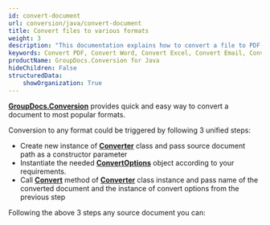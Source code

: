 ```yaml
---
id: convert-document
url: conversion/java/convert-document
title: Convert files to various formats
weight: 3
description: "This documentation explains how to convert a file to PDF, Word, Excel, PowerPoint, Email, JPG, PNG, TIFF and many other formats with just couple of lines of Java code."
keywords: Convert PDF, Convert Word, Convert Excel, Convert Email, Convert Presentation
productName: GroupDocs.Conversion for Java
hideChildren: False
structuredData:
    showOrganization: True
---
```

[**GroupDocs.Conversion**](https://products.groupdocs.com/conversion/java) provides quick and easy way to convert a document to most popular formats.

Conversion to any format could be triggered by following 3 unified steps:

*   Create new instance of [**Converter**](https://apireference.groupdocs.com/conversion/java/com.groupdocs.conversion/Converter) class and pass source document path as a constructor parameter
*   Instantiate the needed [**ConvertOptions**](https://apireference.groupdocs.com/conversion/java/com.groupdocs.conversion.options.convert/ConvertOptions) object according to your requirements.
*   Call [**Convert**](https://apireference.groupdocs.com/conversion/java/com.groupdocs.conversion/Converter#convert(java.io.OutputStream,%20com.groupdocs.conversion.options.convert.ConvertOptions)) method of [**Converter**](https://apireference.groupdocs.com/conversion/java/com.groupdocs.conversion/Converter) class instance and pass name of the converted document and the instance of convert options from the previous step

Following the above 3 steps any source document you can:
